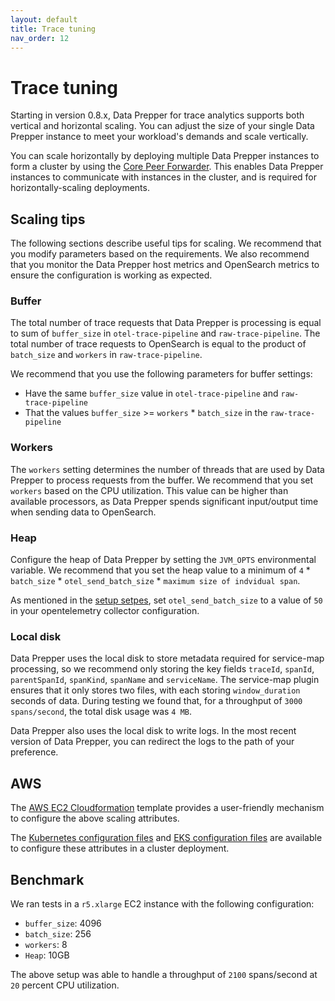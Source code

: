 ```yaml
---
layout: default
title: Trace tuning
nav_order: 12
---
```


# Trace tuning

Starting in version 0.8.x, Data Prepper for trace analytics supports both vertical and horizontal scaling. You can adjust the size of your single Data Prepper instance to meet your workload's demands and scale vertically. 

You can scale horizontally by deploying multiple Data Prepper instances to form a cluster by using the [Core Peer Forwarder](https://github.com/opensearch-project/data-prepper/blob/main/docs/peer_forwarder.md). This enables Data Prepper instances to communicate with instances in the cluster, and is required for horizontally-scaling deployments.

## Scaling tips

The following sections describe useful tips for scaling. We recommend that you modify parameters based on the requirements. We also recommend that you monitor the Data Prepper host metrics and OpenSearch metrics to ensure the configuration is working as expected.

### Buffer

The total number of trace requests that Data Prepper is processing is equal to sum of `buffer_size` in `otel-trace-pipeline` and `raw-trace-pipeline`. The total number of trace requests to OpenSearch is equal to the product of `batch_size` and `workers` in `raw-trace-pipeline`.

We recommend that you use the following parameters for buffer settings:
 * Have the same `buffer_size` value in `otel-trace-pipeline` and `raw-trace-pipeline`
 * That the values `buffer_size` >= `workers` * `batch_size` in the `raw-trace-pipeline`
 

### Workers 

The `workers` setting determines the number of threads that are used by Data Prepper to process requests from the buffer. We recommend that you set `workers` based on the CPU utilization. This value can be higher than available processors, as Data Prepper spends significant input/output time when sending data to OpenSearch.

### Heap

Configure the heap of Data Prepper by setting the `JVM_OPTS` environmental variable. We recommend that you set the heap value to a minimum of `4` * `batch_size` * `otel_send_batch_size` * `maximum size of indvidual span`.

As mentioned in the [setup setpes](trace_setup.md#opentelemetry-collector), set `otel_send_batch_size` to a value of `50` in your opentelemetry collector configuration.

<!--- This link doesn't work. Is there a current link we can use? --->

### Local disk

Data Prepper uses the local disk to store metadata required for service-map processing, so we recommend only storing the key fields `traceId`, `spanId`, `parentSpanId`, `spanKind`, `spanName` and `serviceName`. The service-map plugin ensures that it only stores two files, with each storing `window_duration` seconds of data. During testing we found that, for a throughput of `3000 spans/second`, the total disk usage was `4 MB`.

Data Prepper also uses the local disk to write logs. In the most recent version of Data Prepper, you can redirect the logs to the path of your preference.


## AWS

The [AWS EC2 Cloudformation](https://github.com/opensearch-project/data-prepper/blob/main/deployment-template/ec2/data-prepper-ec2-deployment-cfn.yaml) template provides a user-friendly mechanism to configure the above scaling attributes.

The [Kubernetes configuration files](https://github.com/opensearch-project/data-prepper/blob/main/examples/dev/k8s/README.md) and [EKS configuration files](https://github.com/opensearch-project/data-prepper/blob/main/deployment-template/eks/README.md) are available to configure these attributes in a cluster deployment.

## Benchmark

We ran tests in a `r5.xlarge` EC2 instance with the following configuration:

 
 * `buffer_size`: 4096
 * `batch_size`: 256
 * `workers`: 8
 * `Heap`: 10GB
 
The above setup was able to handle a throughput of `2100` spans/second at `20` percent CPU utilization.
 